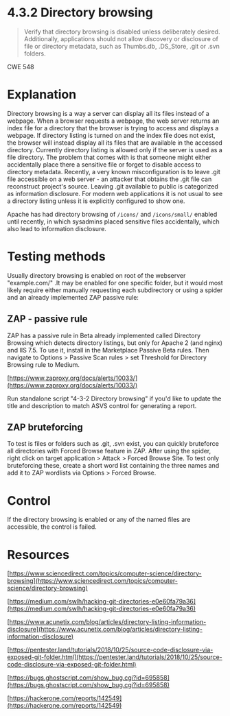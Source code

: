 # 4.3.2 Directory browsing

> Verify that directory browsing is disabled unless deliberately desired. Additionally, applications should not allow discovery or disclosure of file or directory metadata, such as Thumbs.db, .DS_Store, .git or .svn folders.

CWE 548

# Explanation

Directory browsing is a way a server can display all its files instead of a webpage. When a browser requests a webpage, the web server returns an index file for a directory that the browser is trying to access and displays a webpage. If directory listing is turned on and the index file does not exist, the browser will instead display all its files that are available in the accessed directory. Currently directory listing is allowed only if the server is used as a file directory. The problem that comes with is that someone might either accidentally place there a sensitive file or forget to disable access to directory metadata. Recently, a very known misconfiguration is to leave .git file accessible on a web server - an attacker that obtains the .git file can reconstruct project's source. Leaving .git available to public is categorized as information disclosure. For modern web applications it is not usual to see a directory listing unless it is explicitly configured to show one.

Apache has had directory browsing of `/icons/` and `/icons/small/` enabled until recently, in which sysadmins placed sensitive files accidentally, which also lead to information disclosure.

# Testing methods

Usually directory browsing is enabled on root of the webserver "example.com/" .It may be enabled for one specific folder, but it would most likely require either manually requesting each subdirectory or using a spider and an already implemented ZAP passive rule:

## ZAP - passive rule

ZAP has a passive rule in Beta already implemented called Directory Browsing which detects directory listings, but only for Apache 2 (and nginx) and IIS 7.5. To use it, install in the Marketplace Passive Beta rules. Then navigate to Options > Passive Scan rules > set Threshold for Directory Browsing rule to Medium.

[https://www.zaproxy.org/docs/alerts/10033/](https://www.zaproxy.org/docs/alerts/10033/) 

Run standalone script "4-3-2 Directory browsing" if you'd like to update the title and description to match ASVS control for generating a report.

## ZAP bruteforcing

To test is files or folders such as .git, .svn  exist, you can quickly bruteforce all directories with Forced Browse feature in ZAP. After using the spider, right click on target application > Attack > 
Forced Browse Site. To test only bruteforcing these, create a short word list containing the three names and add it to ZAP wordlists via Options > Forced Browse.

# Control

If the directory browsing is enabled or any of the named files are accessible, the control is failed.

# Resources

[https://www.sciencedirect.com/topics/computer-science/directory-browsing](https://www.sciencedirect.com/topics/computer-science/directory-browsing)

[https://medium.com/swlh/hacking-git-directories-e0e60fa79a36](https://medium.com/swlh/hacking-git-directories-e0e60fa79a36)

[https://www.acunetix.com/blog/articles/directory-listing-information-disclosure](https://www.acunetix.com/blog/articles/directory-listing-information-disclosure)

[https://pentester.land/tutorials/2018/10/25/source-code-disclosure-via-exposed-git-folder.html](https://pentester.land/tutorials/2018/10/25/source-code-disclosure-via-exposed-git-folder.html)

[https://bugs.ghostscript.com/show_bug.cgi?id=695858](https://bugs.ghostscript.com/show_bug.cgi?id=695858)

[https://hackerone.com/reports/142549](https://hackerone.com/reports/142549)